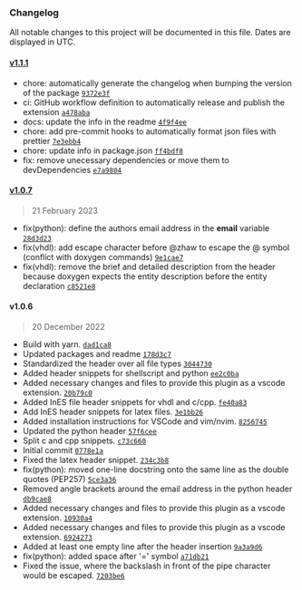 ### Changelog

All notable changes to this project will be documented in this file. Dates are displayed in UTC.

#### [v1.1.1](https://github.com/InES-HPMM/zhaw-snippets/compare/v1.0.7...v1.1.1)

- chore: automatically generate the changelog when bumping the version of the package [`9372e3f`](https://github.com/InES-HPMM/zhaw-snippets/commit/9372e3ff1c60c2979427cbe832964f0b1c1aa4df)
- ci: GitHub workflow definition to automatically release and publish the extension [`a478aba`](https://github.com/InES-HPMM/zhaw-snippets/commit/a478abaff9c9315e9394a48f2162d1b60f8c83ed)
- docs: update the info in the readme [`4f9f4ee`](https://github.com/InES-HPMM/zhaw-snippets/commit/4f9f4ee8f40b18df0a38d5267d760f0710fadfd4)
- chore: add pre-commit hooks to automatically format json files with prettier [`7e3ebb4`](https://github.com/InES-HPMM/zhaw-snippets/commit/7e3ebb46c19f114be9a8958194041ca9c93d3320)
- chore: update info in package.json [`ff4bdf8`](https://github.com/InES-HPMM/zhaw-snippets/commit/ff4bdf8799c5d2334706443737ae0aa8cbb26c7f)
- fix: remove unecessary dependencies or move them to devDependencies [`e7a9804`](https://github.com/InES-HPMM/zhaw-snippets/commit/e7a98043f1d085eb1beddb16dce9d4a42ad75e53)

#### [v1.0.7](https://github.com/InES-HPMM/zhaw-snippets/compare/v1.0.6...v1.0.7)

> 21 February 2023

- fix(python): define the authors email address in the **email** variable [`28d3d23`](https://github.com/InES-HPMM/zhaw-snippets/commit/28d3d23e2e476e354d3ebcb962a1a4f3ceab1e53)
- fix(vhdl): add escape character before @zhaw to escape the @ symbol (conflict with doxygen commands) [`9e1cae7`](https://github.com/InES-HPMM/zhaw-snippets/commit/9e1cae7143930c087fb6cb3750cb15f1c9089fe2)
- fix(vhdl): remove the brief and detailed description from the header because doxygen expects the entity description before the entity declaration [`c8521e8`](https://github.com/InES-HPMM/zhaw-snippets/commit/c8521e8b4c96b413f929c33b993b7936639cf588)

#### v1.0.6

> 20 December 2022

- Build with yarn. [`dad1ca8`](https://github.com/InES-HPMM/zhaw-snippets/commit/dad1ca80a7c9d53084dc52e350c2408e363c7957)
- Updated packages and readme [`178d3c7`](https://github.com/InES-HPMM/zhaw-snippets/commit/178d3c7fdb932560ca93d64b9a9d6d691d3286a6)
- Standardized the header over all file types [`3044730`](https://github.com/InES-HPMM/zhaw-snippets/commit/3044730a0200e49b22dcaade6787c01c2c6cb386)
- Added header snippets for shellscript and python [`ee2c0ba`](https://github.com/InES-HPMM/zhaw-snippets/commit/ee2c0bacfd26f22605e1605f4c302d2f3431d3cf)
- Added necessary changes and files to provide this plugin as a vscode extension. [`20b79c0`](https://github.com/InES-HPMM/zhaw-snippets/commit/20b79c06e2b020087a6025ce52571d2ad399e3f9)
- Added InES file header snippets for vhdl and c/cpp. [`fe40a83`](https://github.com/InES-HPMM/zhaw-snippets/commit/fe40a83eae9a28197d983d1f07e2346bd9798a6b)
- Add InES header snippets for latex files. [`3e1bb26`](https://github.com/InES-HPMM/zhaw-snippets/commit/3e1bb265fd0d8ff035c7bf26a6ffdd78b5f9982a)
- Added installation instructions for VSCode and vim/nvim. [`8256745`](https://github.com/InES-HPMM/zhaw-snippets/commit/8256745fa20fbf0aadcce7afaad9377361596e9a)
- Updated the python header [`57f6cee`](https://github.com/InES-HPMM/zhaw-snippets/commit/57f6cee9a4f7c11759408eeddb95fae001758256)
- Split c and cpp snippets. [`c73c660`](https://github.com/InES-HPMM/zhaw-snippets/commit/c73c660415ef105371aae5bed83125fd1221f7f1)
- Initial commit [`0778e1a`](https://github.com/InES-HPMM/zhaw-snippets/commit/0778e1a0fe38df2fb3f8dff3650ff37164319d8c)
- Fixed the latex header snippet. [`234c3b8`](https://github.com/InES-HPMM/zhaw-snippets/commit/234c3b865459934c4b79a3832be9dc96df9f9d2e)
- fix(python): moved one-line docstring onto the same line as the double quotes (PEP257) [`5ce3a36`](https://github.com/InES-HPMM/zhaw-snippets/commit/5ce3a36c231f17cc6b0d0d6e3ad1e7f86f9e8d06)
- Removed angle brackets around the email address in the python header [`db9cae8`](https://github.com/InES-HPMM/zhaw-snippets/commit/db9cae8edbbad0a16d55bfd6cb96eae64cfc0a86)
- Added necessary changes and files to provide this plugin as a vscode extension. [`10930a4`](https://github.com/InES-HPMM/zhaw-snippets/commit/10930a42a9dc594e64138821d0e3ccfe68b3c6d0)
- Added necessary changes and files to provide this plugin as a vscode extension. [`6924273`](https://github.com/InES-HPMM/zhaw-snippets/commit/692427336033db05aa2df774d09a2658c6ce89eb)
- Added at least one empty line after the header insertion [`9a3a9d6`](https://github.com/InES-HPMM/zhaw-snippets/commit/9a3a9d6f553b7340dc4e2664cb2dc5bba1a97eea)
- fix(python): added space after '=' symbol [`a71db21`](https://github.com/InES-HPMM/zhaw-snippets/commit/a71db210e152745b83b633196e8d59a087cb9c20)
- Fixed the issue, where the backslash in front of the pipe character would be escaped. [`7203be6`](https://github.com/InES-HPMM/zhaw-snippets/commit/7203be67c6c5b85c26282d74aefdb8193b4f4e69)
